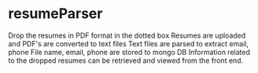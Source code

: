 # resumeParser
Drop the resumes in PDF format in the dotted box
Resumes are uploaded and PDF's are converted to text files
Text files are parsed to extract email, phone
File name, email, phone are stored to mongo DB
Information related to the dropped resumes can be retrieved and viewed from the front end.
